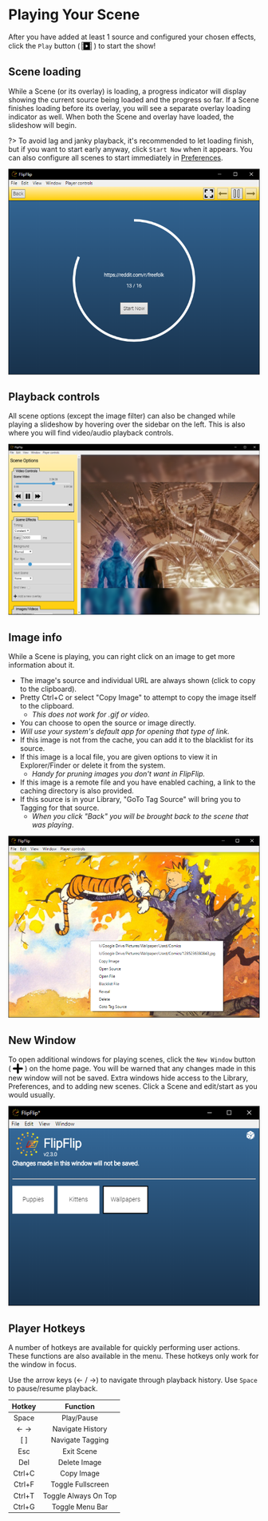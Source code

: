 # Playing Your Scene
After you have added at least 1 source and configured your chosen effects, click the `Play` button ( 
<img style="vertical-align: -5px" src="doc_icons/play.svg" alt="Play" width="20" height="20"> ) to start the show!

## Scene loading
While a Scene (or its overlay) is loading, a progress indicator will display showing the current source being loaded 
and the progress so far. If a Scene finishes loading before its overlay, you will see a separate overlay loading 
indicator as well. When both the Scene and overlay have loaded, the slideshow will begin. 

?> To avoid lag and janky playback, it's recommended to let loading finish, but if you want to start early anyway, 
click `Start Now` when it appears. You can also configure all scenes to start immediately in [Preferences](config.md#player-settings).

![](doc_images/scene_loading.png)


## Playback controls
All scene options (except the image filter) can also be changed while playing a slideshow by hovering over the sidebar 
on the left. This is also where you will find video/audio playback controls.

![](doc_images/player_options.png)

## Image info
While a Scene is playing, you can right click on an image to get more information about it.

* The image's source and individual URL are always shown (click to copy to the clipboard).
* Pretty Ctrl+C or select "Copy Image" to attempt to copy the image itself to the clipboard. 
  * _This does not work for .gif or video._ 
* You can choose to open the source or image directly.
 * _Will use your system's default app for opening that type of link._
* If this image is not from the cache, you can add it to the blacklist for its source. 
* If this image is a local file, you are given options to view it in Explorer/Finder or delete it from the system. 
  * _Handy for pruning images you don't want in FlipFlip._ 
* If this image is a remote file and you have enabled caching, a link to the caching directory is also provided.
* If this source is in your Library, "GoTo Tag Source" will bring you to Tagging for that source. 
  * _When you click "Back" you will be brought back to the scene that was playing_.

![](doc_images/image_context_menu.png)

## New Window
To open additional windows for playing scenes, click the `New Window` button ( 
<img style="vertical-align: -5px" src="doc_icons/new.svg" alt="Play" width="20" height="20"> ) on the home page.
You will be warned that any changes made in this new window will not be saved. Extra windows hide access to the
Library, Preferences, and to adding new scenes. Click a Scene and edit/start as you would usually.

![](doc_images/new_window.png)

## Player Hotkeys
A number of hotkeys are available for quickly performing user actions. These functions are also available in the menu.
These hotkeys only work for the window in focus.

Use the arrow keys (← / →) to navigate through playback history. Use `Space` to pause/resume playback. 

| Hotkey   | Function             |
|:--------:|:--------------------:|
| Space    | Play/Pause           |
| ← →      | Navigate History     |
| [ ]      | Navigate Tagging     |
| Esc      | Exit Scene           |
| Del      | Delete Image         |
| Ctrl+C   | Copy Image           |
| Ctrl+F   | Toggle Fullscreen    |
| Ctrl+T   | Toggle Always On Top |
| Ctrl+G   | Toggle Menu Bar      |

